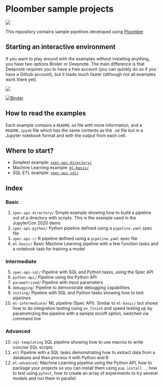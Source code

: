 # Ploomber sample projects

![](https://github.com/ploomber/projects/workflows/ci/badge.svg)

This repository contains sample pipelines developed using [Ploomber](github.com/ploomber/ploomber)

## Starting an interactive environment

If you want to play around with the examples without installing anything, you
have two options Binder or Deepnote. The main difference is that Deepnote
requires you to have a free account (you can quickly do so if you have a Github
account), but it loads much faster (although not all examples work there yet).

[<img src="https://deepnote.com/buttons/launch-in-deepnote.svg">](https://deepnote.com/launch?template=deepnote&url=https://github.com/ploomber/projects/blob/master/README.ipynb)

[![Binder](https://mybinder.org/badge_logo.svg)](https://mybinder.org/v2/gh/ploomber/projects/master)


## How to read the examples

Each example contains a `README.md` file with more information, and a
`README.ipynb` file which has the same contents as the `.md` file but in a
Jupyter notebook format and with the output from each cell.

## Where to start?

* Simplest example: [`spec-api-directory/`](spec-api-directory/README.ipynb)
* Machine Learning example: [`ml-basic/`](ml-basic/README.ipynb)
* SQL ETL example: [`spec-api-sql/`](spec-api-sql/README.ipynb)

## Index

### Basic

1. `spec-api-directory/` Simple example showing how to build a pipeline out of a directory with scripts. This is the example used in the JupyterCon 2020 demo
2. `spec-api-python/` Python pipeline defined using a `pipeline.yaml` spec file
3. `spec-api-r/` R pipeline defined using a `pipeline.yaml` spec file
4. `ml-basic/` Basic Machine Learning pipeline with a few function tasks and a notebook task for training a model

### Intermediate

5. `spec-api-sql/` Pipeline with SQL and Python tasks, using the Spec API
6. `python-api/` Pipeline using the Python API
7. `parametrized/` Pipeline with input parameters
8. `debugging/` Pipeline to demonstrate debugging capabilities
9. `testing/` Pipeline with SQL and Python tasks showing how to test pipelines
10. `ml-intermediate/` ML pipeline (Spec API). Similar to `ml-basic/` but shows how to do integration testing using `on_finish` and speed testing up by parametrizing the pipeline with a sample on/off option, switched via command line

### Advanced

10. `sql-templating` SQL pipeline showing how to use macros to write concise SQL scripts
11. `etl` Pipeline with a SQL tasks demonstrating how to extract data from a database and then process it with Python and R
12. `ml-advanced/` Machine Learning pipeline using the Python API, how to package
your projects so you can install them using `pip install .`, how to test
using `pytest`, how to create an array of experiments to try several models and
run them in parallel.
